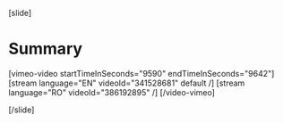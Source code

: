 [slide]
# Summary

[vimeo-video startTimeInSeconds="9590" endTimeInSeconds="9642"]
[stream language="EN" videoId="341528681" default /]
[stream language="RO" videoId="386192895"  /]
[/video-vimeo]

[/slide]